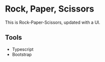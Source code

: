 # Rock, Paper, Scissors

This is Rock-Paper-Scissors, updated with a UI. 

## Tools

* Typescript
* Bootstrap
